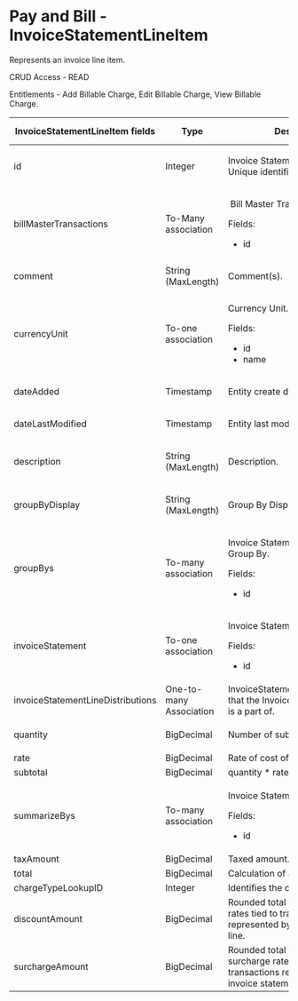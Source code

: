 # Pay and Bill - InvoiceStatementLineItem

Represents an invoice line item.

CRUD Access - READ

Entitlements - Add Billable Charge, Edit Billable Charge, View Billable Charge.

<table>
    <colgroup>
        <col width="20%"/>
        <col width="20%"/>
        <col width="20%"/>
        <col width="20%"/>
        <col width="20%"/>
    </colgroup>
    <thead>
        <tr class="header">
            <th>InvoiceStatementLineItem fields</th>
            <th>Type</th>
            <th>Description</th>
            <th>Not null</th>
            <th>Read-only</th>
        </tr>
    </thead>
    <tbody>
        <tr class="odd">
            <td><p>id</p></td>
            <td><p>Integer</p></td>
            <td><p>Invoice Statement Line Item ID: Unique identifier for this entity.</p></td>
            <td><p>X</p></td>
            <td><p>X</p></td>
        </tr>
        <tr class="even">
            <td>billMasterTransactions</td>
            <td><p>To-Many association</p></td>
            <td><p> <span>Bill Master Transaction.</span></p>
                <p>Fields:</p>
                <ul>
                    <li>id</li>
                </ul>
            </td>
            <td><br/></td>
            <td> X</td>
        </tr>
        <tr class="odd">
            <td><p>comment</p></td>
            <td>String (MaxLength)</td>
            <td><p>Comment(s).</p></td>
            <td><p><br/></p></td>
            <td><p><br/></p></td>
        </tr>
        <tr class="even">
            <td>currencyUnit</td>
            <td><p>To-one association</p></td>
            <td><p>Currency Unit.</p>
                <p>Fields:</p>
                <ul>
                    <li>id</li>
                    <li>name</li>
                </ul>
            </td>
            <td><br/></td>
            <td><br/></td>
        </tr>
        <tr class="odd">
            <td>dateAdded</td>
            <td><p><span>Timestamp</span></p></td>
            <td><p><span>Entity create date.</span></p></td>
            <td>X </td>
            <td>X </td>
        </tr>
        <tr class="even">
            <td>dateLastModified</td>
            <td><p><span>Timestamp</span></p></td>
            <td><p><span>Entity last modified date.</span></p></td>
            <td>X</td>
            <td>X </td>
        </tr>
        <tr class="odd">
            <td>description</td>
            <td><p><span>String (<span>MaxLength</span>)</span></p></td>
            <td><p>Description.</p></td>
            <td><br/></td>
            <td><p><br/></p></td>
        </tr>
        <tr class="even">
            <td>groupByDisplay</td>
            <td><p><span>String (<span>MaxLength</span>)</span></p></td>
            <td><p>Group By Display Fields.</p></td>
            <td><br/></td>
            <td><br/></td>
        </tr>
        <tr class="odd">
            <td>groupBys</td>
            <td><p>To-many association</p></td>
            <td><p>Invoice Statement Line Item Group By.</p>
                <p>Fields:</p>
                <ul>
                    <li>id</li>
                </ul>
            </td>
            <td><br/></td>
            <td> X</td>
        </tr>
        <tr class="even">
            <td>invoiceStatement</td>
            <td><p>To-one association</p></td>
            <td><p>Invoice Statement.</p>
                <p>Fields:</p>
                <ul>
                    <li>id</li>
                </ul>
            </td>
            <td>X</td>
            <td> X</td>
        </tr>
        <tr class="odd">
            <td>invoiceStatementLineDistributions</td>
            <td>One-to-many Association</td>
            <td><span>InvoiceStatementLineDistributions that the InvoiceStatementLineItem is a part of.</span>
            </td>
            <td><br/></td>
            <td><br/></td>
        </tr>
        <tr class="even">
            <td>quantity</td>
            <td><p>BigDecimal</p></td>
            <td><p>Number of subjects.</p></td>
            <td><br/></td>
            <td><br/></td>
        </tr>
        <tr class="odd">
            <td>rate</td>
            <td>BigDecimal</td>
            <td>Rate of cost of subjects.</td>
            <td><br/></td>
            <td><br/></td>
        </tr>
        <tr class="even">
            <td>subtotal</td>
            <td>BigDecimal</td>
            <td>quantity * rate.</td>
            <td><br/></td>
            <td><br/></td>
        </tr>
        <tr class="odd">
            <td>summarizeBys</td>
            <td>To-many association</td>
            <td><p>Invoice Statement Summarize By.</p>
                <p>Fields:</p>
                <ul>
                    <li>id</li>
                </ul>
            </td>
            <td><br/></td>
            <td> X</td>
        </tr>
        <tr class="even">
            <td>taxAmount</td>
            <td>BigDecimal</td>
            <td>Taxed amount.</td>
            <td><br/></td>
            <td><br/></td>
        </tr>
        <tr class="odd">
            <td>total</td>
            <td>BigDecimal</td>
            <td>Calculation of all values.</td>
            <td><br/></td>
            <td><br/></td>
        </tr>
        <tr class="even">
            <td>chargeTypeLookupID</td>
            <td>Integer</td>
            <td>Identifies the charge type.</td>
            <td>X</td>
            <td><br/></td>
        </tr>
        <tr class="odd">
            <td>discountAmount</td>
            <td>BigDecimal</td>
            <td>Rounded total for unique discount rates tied to transactions represented by invoice statement line.</td>
            <td></br></td>
            <td> X</td>
        </tr>
        <tr class="even">
            <td>surchargeAmount</td>
            <td>BigDecimal</td>
            <td>Rounded total for unique surcharge rates tied to transactions represented by invoice statement line.</td>
            <td></td>
            <td> X</td>
        </tr>
    </tbody>
</table>
